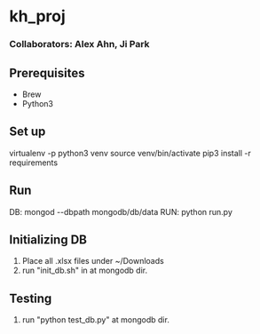 # kh_proj

### Collaborators: Alex Ahn, Ji Park

## Prerequisites

- Brew
- Python3

## Set up

virtualenv -p python3 venv
source venv/bin/activate
pip3 install -r requirements

## Run 

DB: mongod --dbpath mongodb/db/data
RUN: python run.py

## Initializing DB

1. Place all .xlsx files under ~/Downloads
2. run "init_db.sh" in at mongodb dir.

## Testing

1. run "python test_db.py" at mongodb dir.
